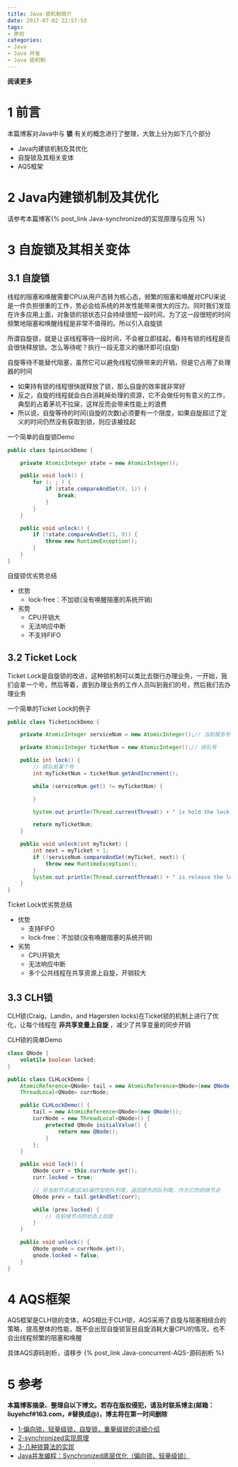 ```yaml
---
title: Java-锁机制简介
date: 2017-07-02 22:57:53
tags: 
- 原创
categories: 
- Java
- Java 并发
- Java 锁机制
---
```


__阅读更多__

<!--more-->

# 1 前言

本篇博客对Java中与 __锁__ 有关的概念进行了整理，大致上分为如下几个部分

* Java内建锁机制及其优化
* 自旋锁及其相关变体
* AQS框架

# 2 Java内建锁机制及其优化

请参考本篇博客{% post_link Java-synchronized的实现原理与应用 %}

# 3 自旋锁及其相关变体

## 3.1 自旋锁

线程的阻塞和唤醒需要CPU从用户态转为核心态，频繁的阻塞和唤醒对CPU来说是一件负担很重的工作，势必会给系统的并发性能带来很大的压力。同时我们发现在许多应用上面，对象锁的锁状态只会持续很短一段时间，为了这一段很短的时间频繁地阻塞和唤醒线程是非常不值得的。所以引入自旋锁

所谓自旋锁，就是让该线程等待一段时间，不会被立即挂起，看持有锁的线程是否会很快释放锁。怎么等待呢？执行一段无意义的循环即可(自旋)

自旋等待不能替代阻塞，虽然它可以避免线程切换带来的开销，但是它占用了处理器的时间

* 如果持有锁的线程很快就释放了锁，那么自旋的效率就非常好
* 反之，自旋的线程就会白白消耗掉处理的资源，它不会做任何有意义的工作，典型的占着茅坑不拉屎，这样反而会带来性能上的浪费
* 所以说，自旋等待的时间(自旋的次数)必须要有一个限度，如果自旋超过了定义的时间仍然没有获取到锁，则应该被挂起

一个简单的自旋锁Demo
```Java
public class SpinLockDemo {

    private AtomicInteger state = new AtomicInteger();

    public void lock() {
        for (; ; ) {
            if (state.compareAndSet(0, 1)) {
                break;
            }
        }
    }

    public void unlock() {
        if (!state.compareAndSet(1, 0)) {
            throw new RuntimeException();
        }
    }
}
```

自旋锁优劣势总结

* 优势
    * lock-free：不加锁(没有唤醒阻塞的系统开销)
* 劣势
    * CPU开销大
    * 无法响应中断
    * 不支持FIFO

## 3.2 Ticket Lock

Ticket Lock是自旋锁的改进，这种锁机制可以类比去银行办理业务，一开始，我们会拿一个号，然后等着，直到办理业务的工作人员叫到我们的号，然后我们去办理业务

一个简单的Ticket Lock的例子
```Java
public class TicketLockDemo {

    private AtomicInteger serviceNum = new AtomicInteger();// 当前服务号

    private AtomicInteger ticketNum = new AtomicInteger();// 排队号

    public int lock() {
        // 排队前拿个号
        int myTicketNum = ticketNum.getAndIncrement();

        while (serviceNum.get() != myTicketNum) {

        }

        System.out.println(Thread.currentThread() + " is hold the lock, order: " + myTicketNum);

        return myTicketNum;
    }

    public void unlock(int myTicket) {
        int next = myTicket + 1;
        if (!serviceNum.compareAndSet(myTicket, next)) {
            throw new RuntimeException();
        }
        System.out.println(Thread.currentThread() + " is release the lock\n");
    }
}
```

Ticket Lock优劣势总结

* 优势
    * 支持FIFO
    * lock-free：不加锁(没有唤醒阻塞的系统开销)
* 劣势
    * CPU开销大
    * 无法响应中断
    * 多个公共线程在共享资源上自旋，开销较大

## 3.3 CLH锁

CLH锁(Craig，Landin，and Hagersten locks)在Ticket锁的机制上进行了优化，让每个线程在 __非共享变量上自旋__ ，减少了共享变量的同步开销

CLH锁的简单Demo
```Java
class QNode {
    volatile boolean locked;
}

public class CLHLockDemo {
    AtomicReference<QNode> tail = new AtomicReference<QNode>(new QNode());
    ThreadLocal<QNode> currNode;

    public CLHLockDemo() {
        tail = new AtomicReference<QNode>(new QNode());
        currNode = new ThreadLocal<QNode>() {
            protected QNode initialValue() {
                return new QNode();
            }
        };
    }

    public void lock() {
        QNode curr = this.currNode.get();
        curr.locked = true;

        // 将当前节点通过CAS操作加到队列尾，返回原先的队列尾，作为它的前继节点
        QNode prev = tail.getAndSet(curr);

        while (prev.locked) {
            // 在前继节点的状态上自旋
        }
    }

    public void unlock() {
        QNode qnode = currNode.get();
        qnode.locked = false;
    }
}
```

# 4 AQS框架

AQS框架是CLH锁的变体，AQS相比于CLH锁，AQS采用了自旋与阻塞相结合的策略，提高整体的性能，既不会出现自旋锁盲目自旋消耗大量CPU的情况，也不会出线程频繁的阻塞和唤醒

具体AQS源码剖析，请移步 {% post_link Java-concurrent-AQS-源码剖析 %}

# 5 参考

__本篇博客摘录、整理自以下博文。若存在版权侵犯，请及时联系博主(邮箱：liuyehcf#163.com，#替换成@)，博主将在第一时间删除__

* [1-偏向锁，轻量级锁，自旋锁，重量级锁的详细介绍](http://www.cnblogs.com/wade-luffy/p/5969418.html)
* [2-synchronized实现原理](http://www.cnblogs.com/pureEve/p/6421273.html)
* [3-几种锁算法的实现](https://segmentfault.com/a/1190000002881664)
* [Java并发编程：Synchronized底层优化（偏向锁、轻量级锁）](http://www.cnblogs.com/paddix/p/5405678.html)
